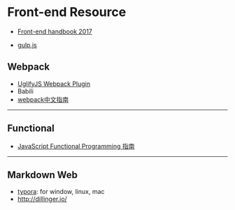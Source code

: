 # Front-end Resource

* [Front-end handbook 2017](https://frontendmasters.com/books/front-end-handbook/2017/)

* [gulp.js](https://github.com/gulpjs/gulp/tree/master/docs)

## Webpack

* [UglifyJS Webpack Plugin](https://github.com/webpack-contrib/uglifyjs-webpack-plugin)
* Babili
* [webpack中文指南](http://zhaoda.net/webpack-handbook/index.html)



-----

## Functional 
* [JavaScript Functional Programming 指南](https://www.gitbook.com/book/jigsawye/mostly-adequate-guide/details)




-----

## Markdown Web
* [typora](https://typora.io/): for window, linux, mac
* http://dillinger.io/